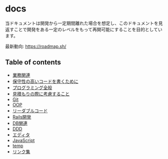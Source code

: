 # docs
当ドキュメントは開発から一定期間離れた場合を想定し、このドキュメントを見返すことで開発をある一定のレベルをもって再開可能にすることを目的としています。

<!-- 参考: https://gist.github.com/rikoroku/8bebb777f3bf252918b557c7984ba703 --->

最新動向: https://roadmap.sh/

## Table of contents

- [業務関連](./contents/general.md)
- [保守性の高いコードを書くために](./contents/serviceability.md)
- [プログラミング全般](./contents/programming.md)
- [見積もりの際に考慮すること](./contents/in_estimate.md)
- [Git](./contents/git.md)
- [OOP](./contents/oop.md)
- [リーダブルコード](./contents/readable_code.md)
- [Rails開発](./contents/rails.md)
- [DB関連](./contents/database.md)
- [DDD](./contents/ddd.md)
- [エディタ](./contents/editor.md)
- [JavaScript](./contents/javascript.md)
- [temp](./contents/temp.md)
- [リンク集](./contents/links.md)
